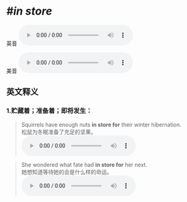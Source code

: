 # ***\#in store*** 
英音
<audio src="./media/in store1.aac" controls="controls"></audio>

美音
<audio src="./media/in store2.aac" controls="controls"></audio>



  

英文释义
---
### 1.**贮藏着；准备着；即将发生：**  

 > Squirrels have enough nuts **in store for** their winter hibernation.  
 > 松鼠为冬眠准备了充足的坚果。    
<audio src="./media/store-2.aac" controls="controls"></audio>

 > She wondered what fate had **in store for** her next.  
 > 她想知道等待她的会是什么样的命运。    
<audio src="./media/store-3.aac" controls="controls"></audio>


